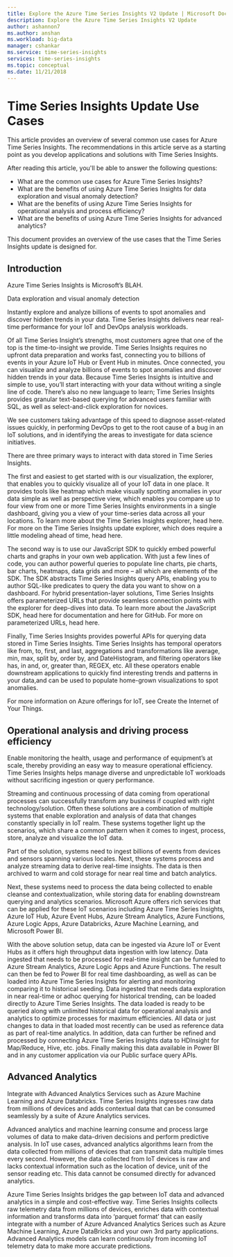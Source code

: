 ```yaml
---
title: Explore the Azure Time Series Insights V2 Update | Microsoft Docs
description: Explore the Azure Time Series Insights V2 Update
author: ashannon7
ms.author: anshan
ms.workload: big-data
manager: cshankar
ms.service: time-series-insights
services: time-series-insights
ms.topic: conceptual
ms.date: 11/21/2018
---
```


# Time Series Insights Update Use Cases

This article provides an overview of several common use cases for Azure Time Series Insights. The recommendations in this article serve as a starting point as you develop applications and solutions with Time Series Insights.

After reading this article, you'll be able to answer the following questions:

*	What are the common use cases for Azure Time Series Insights?
*	What are the benefits of using Azure Time Series Insights for data exploration and visual anomaly detection?
*	What are the benefits of using Azure Time Series Insights for operational analysis and process efficiency?
*	What are the benefits of using Azure Time Series Insights for advanced analytics?

This document provides an overview of the use cases that the Time Series Insights update is designed for. 

## Introduction

Azure Time Series Insights is Microsoft’s BLAH.

Data exploration and visual anomaly detection

Instantly explore and analyze billions of events to spot anomalies and discover hidden trends in your data.  Time Series Insights delivers near real-time performance for your IoT and DevOps analysis workloads.   

Of all Time Series Insight’s strengths, most customers agree that one of the top is the time-to-insight we provide.  Time Series Insights requires no upfront data preparation and works fast, connecting you to billions of events in your Azure IoT Hub or Event Hub in minutes.  Once connected, you can visualize and analyze billions of events to spot anomalies and discover hidden trends in your data.  Because Time Series Insights is intuitive and simple to use, you’ll start interacting with your data without writing a single line of code. There’s also no new language to learn; Time Series Insights provides granular text-based querying for advanced users familiar with SQL, as well as select-and-click exploration for novices.

We see customers taking advantage of this speed to diagnose asset-related issues quickly, in performing DevOps to get to the root cause of a bug in an IoT solutions, and in identifying the areas to investigate for data science initiatives.  

There are three primary ways to interact with data stored in Time Series Insights.  

The first and easiest to get started with is our visualization, the explorer, that enables you to quickly visualize all of your IoT data in one place.  It provides tools like heatmap which make visually spotting anomalies in your data simple as well as perspective view, which enables you compare up to four view from one or more Time Series Insights environments in a single dashboard, giving you a view of your time-series data across all your locations.  To learn more about the Time Series Insights explorer, head here.  For more on the Time Series Insights update explorer, which does require a little modeling ahead of time, head here. 

The second way is to use our JavaScript SDK to quickly embed powerful charts and graphs in your own web application.  With just a few lines of code, you can author powerful queries to populate line charts, pie charts, bar charts, heatmaps, data grids and more – all which are elements of the SDK.  The SDK abstracts Time Series Insights query APIs, enabling you to author SQL-like predicates to query the data you want to show on a dashboard.  For hybrid presentation-layer solutions, Time Series Insights offers parameterized URLs that provide seamless connection points with the explorer for deep-dives into data.  To learn more about the JavaScript SDK, head here for documentation and here for GitHub.  For more on parameterized URLs, head here.  

Finally, Time Series Insights provides powerful APIs for querying data stored in Time Series Insights.  Time Series Insights has temporal operators like from, to, first, and last, aggregations and transformations like average, min, max, split by, order by, and DateHistogram, and filtering operators like has, in and, or, greater than, REGEX, etc.  All these operators enable downstream applications to quickly find interesting trends and patterns in your data,and can be used to populate home-grown visualizations to spot anomalies.  

For more information on Azure offerings for IoT, see Create the Internet of Your Things.

## Operational analysis and driving process efficiency

Enable monitoring the health, usage and performance of equipment’s at scale, thereby providing an easy way to measure operational efficiency. Time Series Insights helps manage diverse and unpredictable IoT workloads without sacrificing ingestion or query performance.

Streaming and continuous processing of data coming from operational processes can successfully transform any business if coupled with right technology/solution. Often these solutions are a combination of multiple systems that enable exploration and analysis of data that changes constantly specially in IoT realm. These systems together light up the scenarios, which share a common pattern when it comes to ingest, process, store, analyze and visualize the IoT data.

Part of the solution, systems need to ingest billions of events from devices and sensors spanning various locales. Next, these systems process and analyze streaming data to derive real-time insights. The data is then archived to warm and cold storage for near real time and batch analytics.

Next, these systems need to process the data being collected to enable cleanse and contextualization, while storing data for enabling downstream querying and analytics scenarios. Microsoft Azure offers rich services that can be applied for these IoT scenarios including Azure Time Series Insights, Azure IoT Hub, Azure Event Hubs, Azure Stream Analytics, Azure Functions, Azure Logic Apps, Azure Databricks, Azure Machine Learning, and Microsoft Power BI.

With the above solution setup, data can be ingested via Azure IoT or Event Hubs as it offers high throughput data ingestion with low latency. Data ingested that needs to be processed for real-time insight can be funneled to Azure Stream Analytics, Azure Logic Apps and Azure Functions. The result can then be fed to Power BI for real time dashboarding, as well as can be loaded into Azure Time Series Insights for alerting and monitoring comparing it to historical seeding. Data ingested that needs data exploration in near real-time or adhoc querying for historical trending, can be loaded directly to Azure Time Series Insights. The data loaded is ready to be queried along with unlimited historical data for operational analysis and analytics to optimize processes for maximum efficiencies. All data or just changes to data in that loaded most recently can be used as reference data as part of real-time analytics. In addition, data can further be refined and processed by connecting Azure Time Series Insights data to HDInsight for Map/Reduce, Hive, etc. jobs. Finally making this data available in Power BI and in any customer application via our Public surface query APIs.

## Advanced Analytics

Integrate with Advanced Analytics Services such as Azure Machine Learning and Azure Databricks. Time Series Insights ingresses raw data from millions of devices and adds contextual data that can be consumed seamlessly by a suite of Azure Analytics services.

Advanced analytics and machine learning consume and process large volumes of data to make data-driven decisions and perform predictive analysis. In IoT use cases, advanced analytics algorithms learn from the data collected from millions of devices that can transmit data multiple times every second. However, the data collected from IoT devices is raw and lacks contextual information such as the location of device, unit of the sensor reading etc. This data cannot be consumed directly for advanced analytics.

Azure Time Series Insights bridges the gap between IoT data and advanced analytics in a simple and cost-effective way. Time Series Insights collects raw telemetry data from millions of devices, enriches data with contextual information and transforms data into ‘parquet format’ that can easily integrate with a number of Azure Advanced Analytics Serices such as Azure Machine Learning, Azure DataBricks and your own 3rd party applications. Advanced Analytics models can learn continuously from incoming IoT telemetry data to make more accurate predictions.
